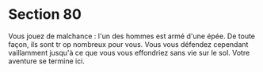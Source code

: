 # Section 80

Vous jouez de malchance : l'un des hommes est armé d'une épée.
De toute façon, ils sont tr op nombreux pour vous. Vous vous
défendez cependant vaillamment jusqu'à ce que vous vous
effondriez sans vie sur le sol. Votre aventure se termine ici.